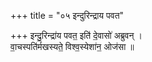 +++
title = "०५ इन्दुरिन्द्राय पवत"

+++
इन्दु॒रिन्द्रा॑य पवत॒ इति॑ दे॒वासो॑ अब्रुवन् ।  
वा॒चस्पति॑र्मखस्यते॒ विश्व॒स्येशा॑न॒ ओज॑सा ॥